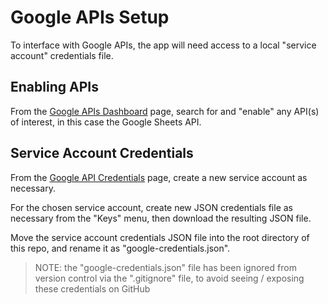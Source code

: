 

# Google APIs Setup

To interface with Google APIs, the app will need access to a local "service account" credentials file.

## Enabling APIs

From the [Google APIs Dashboard](https://console.cloud.google.com/apis/dashboard) page, search for and "enable" any API(s) of interest, in this case the Google Sheets API.

## Service Account Credentials

From the [Google API Credentials](https://console.cloud.google.com/apis/credentials) page, create a new service account as necessary.

For the chosen service account, create new JSON credentials file as necessary from the "Keys" menu, then download the resulting JSON file.

Move the service account credentials JSON file into the root directory of this repo, and rename it as "google-credentials.json".

> NOTE: the "google-credentials.json" file has been ignored from version control via the ".gitignore" file, to avoid seeing / exposing these credentials on GitHub
